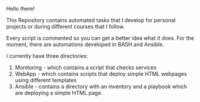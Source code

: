 Hello there!

This Repository contains automated tasks that I develop for personal projects or during different courses that I follow.

Every script is commented so you can get a better idea what it does.
For the moment, there are automations developed in BASH and Ansible.

I currently have three directories:
  1. Monitoring - which contains a script that checks services
  2. WebApp - which contains scripts that deploy simple HTML webpages using different templates
  3. Ansible - contains a directory with an inventory and a playbook which are deploying a simple HTML page.

